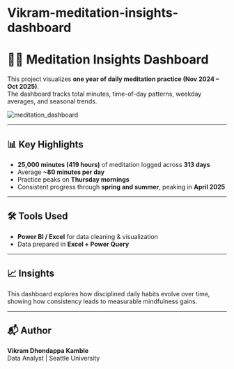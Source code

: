 # Vikram-meditation-insights-dashboard

# 🧘‍♂️ Meditation Insights Dashboard

This project visualizes **one year of daily meditation practice (Nov 2024 – Oct 2025)**.  
The dashboard tracks total minutes, time-of-day patterns, weekday averages, and seasonal trends.


![meditation_dashboard](https://github.com/user-attachments/assets/492d8238-0ef3-4d77-9251-a003104c9035)


---

## 📊 Key Highlights
- **25,000 minutes (419 hours)** of meditation logged across **313 days**
- Average **~80 minutes per day**
- Practice peaks on **Thursday mornings**
- Consistent progress through **spring and summer**, peaking in **April 2025**

---

## 🛠️ Tools Used
- **Power BI / Excel** for data cleaning & visualization  
- Data prepared in **Excel + Power Query**

---

## 📈 Insights
This dashboard explores how disciplined daily habits evolve over time, showing how consistency leads to measurable mindfulness gains.

---

## 📬 Author
**Vikram Dhondappa Kamble**  
Data Analyst | Seattle University  

